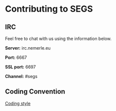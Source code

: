 # Contributing to SEGS

## IRC

Feel free to chat with us using the information below.

**Server:** irc.nemerle.eu

**Port:** 6667

**SSL port:** 6697

**Channel:** #segs

## Coding Convention

[Coding style](https://github.com/Segs/Segs/blob/master/docs/CodingStyle.txt.md)
